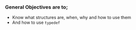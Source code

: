 ### General Objectives are to;

- Know what structures are, when, why and how to use them
- And how to use `typedef`
